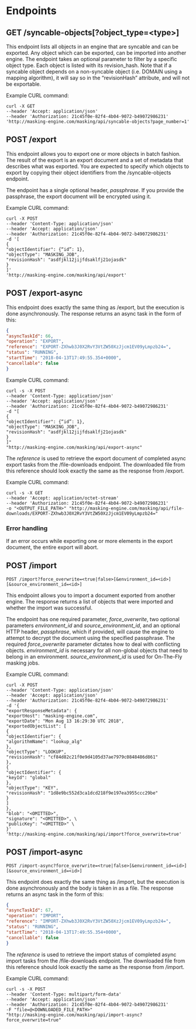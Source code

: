 # Endpoints

## GET /syncable-objects\[?object\_type=\<type\>\]

This endpoint lists all objects in an engine that are syncable and can
be exported. Any object which can be exported, can be imported into
another engine. The endpoint takes an optional parameter to filter by a
specific object type. Each object is listed with its revision\_hash.
Note that if a syncable object depends on a non-syncable object (i.e.
DOMAIN using a mapping algorithm), it will say so in the “revisionHash”
attribute, and will not be exportable.

Example CURL command:

``` ssh
curl -X GET
--header 'Accept: application/json'
--header 'Authorization: 21c45f0e-82f4-4b04-9072-b49072986231'
'http://masking-engine.com/masking/api/syncable-objects?page_number=1'
```

## POST /export

This endpoint allows you to export one or more objects in batch fashion.
The result of the export is an export document and a set of metadata
that describes what was exported. You are expected to specify which
objects to export by copying their object identifiers from the
/syncable-objects endpoint.

The endpoint has a single optional header, *passphrase*. If you provide
the passphrase, the export document will be encrypted using it.

Example CURL command:

``` ssh
curl -X POST
--header 'Content-Type: application/json'
--header 'Accept: application/json'
--header 'Authorization: 21c45f0e-82f4-4b04-9072-b49072986231'
-d '[
{
"objectIdentifier": {“id”: 1},
"objectType": "MASKING_JOB",
"revisionHash": "asdfjkl12jijfdsaklfj21ojasdk"
}
]'
'http://masking-engine.com/masking/api/export'
```

## POST /export-async

This endpoint does exactly the same thing as /export, but the execution
is done asynchronously. The response returns an async task in the form
of this:

``` json
{
"asyncTaskId": 66,
"operation": "EXPORT",
"reference": "EXPORT-ZXhwb3J0X2RvY3VtZW50XzJjcm1EV09yLmpzb24=",
"status": "RUNNING",
"startTime": "2018-04-13T17:49:55.354+0000",
"cancellable": false
}
```

Example CURL command:

``` ssh
curl -s -X POST
--header 'Content-Type: application/json'
--header 'Accept: application/json'
--header 'Authorization: 21c45f0e-82f4-4b04-9072-b49072986231'
-d "[
{
"objectIdentifier": {“id”: 1},
"objectType": "MASKING_JOB",
"revisionHash": "asdfjkl12jijfdsaklfj21ojasdk"
}
]"
"http://masking-engine.com/masking/api/export-async"
```

The *reference* is used to retrieve the export document of completed
async export tasks from the /file-downloads endpoint. The downloaded
file from this reference should look exactly the same as the response
from /export.

Example CURL command:

``` ssh
curl -s -X GET
--header 'Accept: application/octet-stream'
--header 'Authorization: 21c45f0e-82f4-4b04-9072-b49072986231'
-o "<OUTPUT_FILE_PATH>" "http://masking-engine.com/masking/api/file-downloads/EXPORT-ZXhwb3J0X2RvY3VtZW50XzJjcm1EV09yLmpzb24="
```

### Error handling

If an error occurs while exporting one or more elements in the export
document, the entire export will
abort.

## POST /import

```
POST /import?force_overwrite=<true|false>[&environment_id=<id>][&source_environment_id=<id>]
```

This endpoint allows you to import a document exported from another
engine. The response returns a list of objects that were imported and
whether the import was successful.

The endpoint has one required parameter, *force\_overwrite*, two
optional parameters *environment\_id* and *source\_environment\_id*, and
an optional HTTP header, *passphrase*, which if provided, will cause the
engine to attempt to decrypt the document using the specified
passphrase. The required *force\_overwrite* parameter dictates how to
deal with conflicting objects. *environment\_id* is necessary for all
non-global objects that need to belong in an environment.
*source\_environment\_id* is used for On-The-Fly masking jobs.

Example CURL command:

``` ssh
curl -X POST
--header 'Content-Type: application/json'
--header 'Accept: application/json'
--header 'Authorization: 21c45f0e-82f4-4b04-9072-b49072986231'
-d '{
"exportResponseMetadata": {
"exportHost": "masking-engine.com",
"exportDate": "Mon Aug 13 16:29:30 UTC 2018",
"exportedObjectList": [
{
"objectIdentifier": {
"algorithmName": "lookup_alg"
},
"objectType": "LOOKUP",
"revisionHash": "cf84d82c21f0e9d4105d37ae7979c0848486d861"
},
{
"objectIdentifier": {
"keyId": "global"
},
"objectType": "KEY",
"revisionHash": "1d8e9bc552d3ca1dcd218f9e197ea3955ccc29be"
}
]
},
"blob": "<OMITTED>",
"signature": "<OMITTED>", \
"publicKey": "<OMITTED>" \
}'
'http://masking-engine.com/masking/api/import?force_overwrite=true'
```

## POST /import-async

```
POST /import-async?force_overwrite=<true|false>[&environment_id=<id>][&source_environment_id=<id>]
```

This endpoint does exactly the same thing as /import, but the execution
is done asynchronously and the body is taken in as a file. The response
returns an async task in the form of this:

``` json
{
"asyncTaskId": 67,
"operation": "IMPORT",
"reference": "IMPORT-ZXhwb3J0X2RvY3VtZW50XzJjcm1EV09yLmpzb24=",
"status": "RUNNING",
"startTime": "2018-04-13T17:49:55.354+0000",
"cancellable": false
}
```

The *reference* is used to retrieve the import status of completed async
import tasks from the /file-downloads endpoint. The downloaded file from
this reference should look exactly the same as the response from
/import.

Example CURL command:

``` ssh
curl -s -X POST
--header 'Content-Type: multipart/form-data'
--header 'Accept: application/json'
--header 'Authorization: 21c45f0e-82f4-4b04-9072-b49072986231'
-F "file=@<DOWNLOADED_FILE_PATH>"
"http://masking-engine.com/masking/api/import-async?force_overwrite=true"
```
